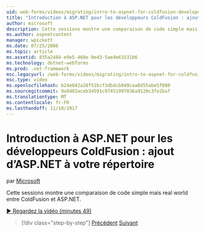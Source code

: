 ```yaml
---
uid: web-forms/videos/migrating/intro-to-aspnet-for-coldfusion-developers-adding-aspnet-to-your-repertoire
title: "Introduction à ASP.NET pour les développeurs ColdFusion : ajout d’ASP.NET à votre répertoire | Documents Microsoft"
author: microsoft
description: Cette sessions montre une comparaison de code simple mais real world entre ColdFusion et ASP.NET.
ms.author: aspnetcontent
manager: wpickett
ms.date: 07/25/2006
ms.topic: article
ms.assetid: 835a2484-e9e5-468e-9e43-5ae4e61531b6
ms.technology: dotnet-webforms
ms.prod: .net-framework
msc.legacyurl: /web-forms/videos/migrating/intro-to-aspnet-for-coldfusion-developers-adding-aspnet-to-your-repertoire
msc.type: video
ms.openlocfilehash: b24e042a28f51bcf3dbdcb049caa8d55abe5f080
ms.sourcegitcommit: 9a9483aceb34591c97451997036a9120c3fe2baf
ms.translationtype: MT
ms.contentlocale: fr-FR
ms.lasthandoff: 11/10/2017
---
```

<a name="intro-to-aspnet-for-coldfusion-developers-adding-aspnet-to-your-repertoire"></a>Introduction à ASP.NET pour les développeurs ColdFusion : ajout d’ASP.NET à votre répertoire
====================
par [Microsoft](https://github.com/microsoft)

Cette sessions montre une comparaison de code simple mais real world entre ColdFusion et ASP.NET.

[&#9654; Regardez la vidéo (minutes 49)](https://channel9.msdn.com/Blogs/ASP-NET-Site-Videos/intro-to-aspnet-for-coldfusion-developers-adding-aspnet-to-your-repertoire)

>[!div class="step-by-step"]
[Précédent](intro-to-aspnet-for-jsp-developers-building-applications.md)
[Suivant](introduction-to-aspnet-for-coldfusion-developers-building-an-aspnet-application.md)
